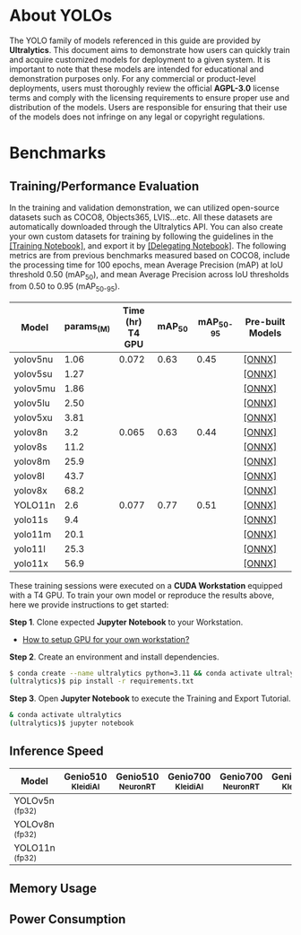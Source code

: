 # About YOLOs

The YOLO family of models referenced in this guide are provided by **Ultralytics**. This document aims to demonstrate how users can quickly train and acquire customized models for deployment to a given system. It is important to note that these models are intended for educational and demonstration purposes only. For any commercial or product-level deployments, users must thoroughly review the official **AGPL-3.0** license terms and comply with the licensing requirements to ensure proper use and distribution of the models. Users are responsible for ensuring that their use of the models does not infringe on any legal or copyright regulations.

# Benchmarks
## Training/Performance Evaluation 

In the training and validation demonstration, we can utilized open-source datasets such as COCO8, Objects365, LVIS...etc. All these datasets are automatically downloaded through the Ultralytics API. You can also create your own custom datasets for training by following the guidelines in the [[Training Notebook]](https://github.com/R300-AI/ITRI-AI-Hub/blob/main/Model-Zoo/Object-Detection/YOLOs(preview)/Train_YOLOs_on_Workstation.ipynb), and export it by [[Delegating Notebook]](https://github.com/R300-AI/ITRI-AI-Hub/blob/main/Model-Zoo/Object-Detection/YOLOs(preview)/Delegate_Models_to_ONNX_and_TFLite.ipynb). The following metrics are from previous benchmarks measured based on COCO8, include the processing time for 100 epochs, mean Average Precision (mAP) at IoU threshold 0.50 (mAP<sub>50</sub>), and mean Average Precision across IoU thresholds from 0.50 to 0.95 (mAP<sub>50-95</sub>).

|  Model     |  params<sub>(M)     | Time (hr)<br>T4 GPU   |  mAP<sub>50     |  mAP<sub>50-95     | Pre-built Models   |
|------------|-------|-----------------------|-----------------|--------------------|--------------------|
| yolov5nu    |1.06  |0.072                  |0.63             | 0.45               |[[ONNX]]() |
| yolov5su    |1.27  |                       |                 |                    |[[ONNX]]() |
| yolov5mu    |1.86  |                       |                 |                    |[[ONNX]]() |
| yolov5lu    |2.50  |                       |                 |                    |[[ONNX]]() |
| yolov5xu    |3.81  |                       |                 |                    |[[ONNX]]() |
| yolov8n     |3.2   |0.065                  |0.63             | 0.44               |[[ONNX]]() |
| yolov8s     |11.2  |                       |                 |                    |[[ONNX]]() |
| yolov8m     |25.9  |                       |                 |                    |[[ONNX]]() |
| yolov8l     |43.7  |                       |                 |                    |[[ONNX]]() |
| yolov8x     |68.2  |                       |                 |                    |[[ONNX]]() |
| YOLO11n     |2.6   |0.077                  |0.77             | 0.51               |[[ONNX]]() |
| yolo11s     |9.4   |                       |                 |                    |[[ONNX]]() |
| yolo11m     |20.1  |                       |                 |                    |[[ONNX]]() |
| yolo11l     |25.3  |                       |                 |                    |[[ONNX]]() |
| yolo11x     |56.9  |                       |                 |                    |[[ONNX]]() |

These training sessions were executed on a **CUDA Workstation** equipped with a T4 GPU. To train your own model or reproduce the results above, here we provide instructions to get started:

**Step 1**. Clone expected **Jupyter Notebook** to your Workstation.

* [How to setup GPU for your own workstation?](https://r300-ai.github.io/ITRI-AI-Hub/docs/pages/workstation.html)

**Step 2**. Create an environment and install dependencies.

```bash
$ conda create --name ultralytics python=3.11 && conda activate ultralytics
(ultralytics)$ pip install -r requirements.txt
```

**Step 3**. Open **Jupyter Notebook** to execute the Training and Export Tutorial.

```bash
& conda activate ultralytics
(ultralytics)$ jupyter notebook
```

## Inference Speed 

| Model               | Genio510<br><sub>KleidiAI | Genio510<br><sub>NeuronRT | Genio700<br><sub>KleidiAI | Genio700<br><sub>NeuronRT | Genio1200<br><sub>KleidiAI |
|---------------------|-----------------------|-----------------------|-----------------------|-----------------------|------------------------|
| YOLOv5n<sub> (fp32) |                       |                       |                       |                       |                        |
| YOLOv8n<sub> (fp32) |                       |                       |                       |                       |                        |
| YOLO11n<sub> (fp32) |                       |                       |                       |                       |                        |

## Memory Usage
## Power Consumption
